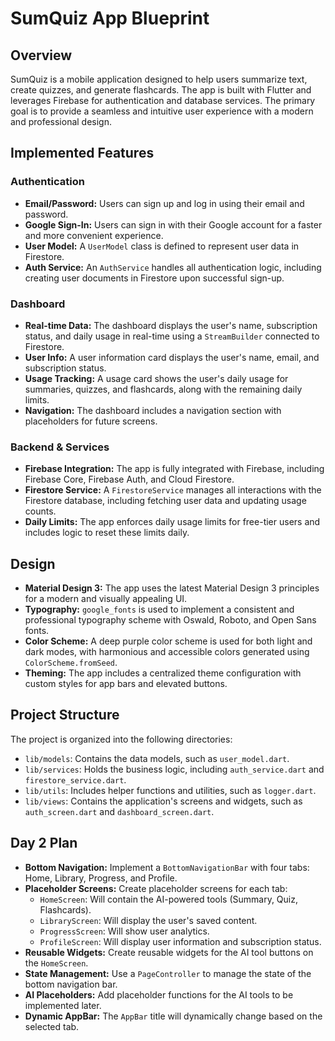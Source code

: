 # SumQuiz App Blueprint

## Overview

SumQuiz is a mobile application designed to help users summarize text, create quizzes, and generate flashcards. The app is built with Flutter and leverages Firebase for authentication and database services. The primary goal is to provide a seamless and intuitive user experience with a modern and professional design.

## Implemented Features

### Authentication

- **Email/Password:** Users can sign up and log in using their email and password.
- **Google Sign-In:** Users can sign in with their Google account for a faster and more convenient experience.
- **User Model:** A `UserModel` class is defined to represent user data in Firestore.
- **Auth Service:** An `AuthService` handles all authentication logic, including creating user documents in Firestore upon successful sign-up.

### Dashboard

- **Real-time Data:** The dashboard displays the user's name, subscription status, and daily usage in real-time using a `StreamBuilder` connected to Firestore.
- **User Info:** A user information card displays the user's name, email, and subscription status.
- **Usage Tracking:** A usage card shows the user's daily usage for summaries, quizzes, and flashcards, along with the remaining daily limits.
- **Navigation:** The dashboard includes a navigation section with placeholders for future screens.

### Backend & Services

- **Firebase Integration:** The app is fully integrated with Firebase, including Firebase Core, Firebase Auth, and Cloud Firestore.
- **Firestore Service:** A `FirestoreService` manages all interactions with the Firestore database, including fetching user data and updating usage counts.
- **Daily Limits:** The app enforces daily usage limits for free-tier users and includes logic to reset these limits daily.

## Design

- **Material Design 3:** The app uses the latest Material Design 3 principles for a modern and visually appealing UI.
- **Typography:** `google_fonts` is used to implement a consistent and professional typography scheme with Oswald, Roboto, and Open Sans fonts.
- **Color Scheme:** A deep purple color scheme is used for both light and dark modes, with harmonious and accessible colors generated using `ColorScheme.fromSeed`.
- **Theming:** The app includes a centralized theme configuration with custom styles for app bars and elevated buttons.

## Project Structure

The project is organized into the following directories:

- `lib/models`: Contains the data models, such as `user_model.dart`.
- `lib/services`: Holds the business logic, including `auth_service.dart` and `firestore_service.dart`.
- `lib/utils`: Includes helper functions and utilities, such as `logger.dart`.
- `lib/views`: Contains the application's screens and widgets, such as `auth_screen.dart` and `dashboard_screen.dart`.

## Day 2 Plan

- **Bottom Navigation:** Implement a `BottomNavigationBar` with four tabs: Home, Library, Progress, and Profile.
- **Placeholder Screens:** Create placeholder screens for each tab:
    - `HomeScreen`: Will contain the AI-powered tools (Summary, Quiz, Flashcards).
    - `LibraryScreen`: Will display the user's saved content.
    - `ProgressScreen`: Will show user analytics.
    - `ProfileScreen`: Will display user information and subscription status.
- **Reusable Widgets:** Create reusable widgets for the AI tool buttons on the `HomeScreen`.
- **State Management:** Use a `PageController` to manage the state of the bottom navigation bar.
- **AI Placeholders:** Add placeholder functions for the AI tools to be implemented later.
- **Dynamic AppBar:** The `AppBar` title will dynamically change based on the selected tab.


